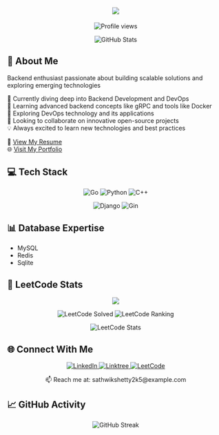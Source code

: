 <h1 align="center">
  <img src="https://readme-typing-svg.herokuapp.com/?lines=Hello,+World!+👋;I'm+Sathwik+Shetty...;Welcome+to+my+Profile!&center=true&size=30">
</h1>

<p align="center">
  <img src="https://komarev.com/ghpvc/?username=sathwikshetty33&color=blue" alt="Profile views"/>
</p>

<div align="center">
  <img src="https://github-readme-stats.vercel.app/api?username=sathwikshetty33&show_icons=true&theme=tokyonight" alt="GitHub Stats" />
</div>

## 🚀 About Me

Backend enthusiast passionate about building scalable solutions and exploring emerging technologies

🔭 Currently diving deep into Backend Development and DevOps </br>
🌱 Learning advanced backend concepts like gRPC and tools like Docker </br>
🔗 Exploring DevOps technology and its applications </br>
👯 Looking to collaborate on innovative open-source projects </br>
💡 Always excited to learn new technologies and best practices </br>

📄 [View My Resume](https://drive.google.com/file/d/1zzuHrcQgF3eLl9jObgW9ZkbM4nTEWmsa/view?usp=sharing)  
🌐 [Visit My Portfolio](http://sathwikshetty.me)

## 💻 Tech Stack

<p align="center">
  <img src="https://img.shields.io/badge/go-%2300ADD8.svg?style=for-the-badge&logo=go&logoColor=white" alt="Go"/>
  <img src="https://img.shields.io/badge/python-3670A0?style=for-the-badge&logo=python&logoColor=ffdd54" alt="Python"/>
  <img src="https://img.shields.io/badge/c++-%2300599C.svg?style=for-the-badge&logo=c%2B%2B&logoColor=white" alt="C++"/>
</p>

<p align="center">
  <img src="https://img.shields.io/badge/django-%23092E20.svg?style=for-the-badge&logo=django&logoColor=white" alt="Django"/>
  <img src="https://img.shields.io/badge/gin-%23000000.svg?style=for-the-badge&logo=gin&logoColor=white" alt="Gin"/>
</p>

## 📊 Database Expertise
- MySQL
- Redis
- Sqlite

## 🎯 LeetCode Stats

<div align="center">
  <img src="https://readme-typing-svg.herokuapp.com/?lines=🏆+LeetCode+Stats;Solving+Problems+Daily&center=true&color=FFA116&width=380&height=45">
  <p align="center">
    <img src="https://img.shields.io/badge/dynamic/json?style=for-the-badge&labelColor=black&color=%23ffa116&label=Solved&query=solved&url=https://leetcode-badge.vercel.app/api/users/sathwikshetty2005&logo=leetcode&logoColor=yellow" alt="LeetCode Solved"/>
    <img src="https://img.shields.io/badge/dynamic/json?style=for-the-badge&labelColor=black&color=%23ffa116&label=Ranking&query=ranking&url=https://leetcode-badge.vercel.app/api/users/sathwikshetty2005&logo=leetcode&logoColor=yellow" alt="LeetCode Ranking"/>
  </p>
  <img src="https://leetcard.jacoblin.cool/sathwikshetty2005?theme=dark&font=Adamina&ext=heatmap&animation=true&border=1&radius=20" alt="LeetCode Stats"/>
</div>

## 🌐 Connect With Me

<p align="center">
  <a href="https://www.linkedin.com/in/sathwik-shetty-50729a324">
    <img src="https://img.shields.io/badge/linkedin-%230077B5.svg?style=for-the-badge&logo=linkedin&logoColor=white" alt="LinkedIn"/>
  </a>
  <a href="https://linktr.ee/sathwikshetty">
    <img src="https://img.shields.io/badge/linktree-1de9b6?style=for-the-badge&logo=linktree&logoColor=white" alt="Linktree"/>
  </a>
  <a href="https://leetcode.com/sathwikshetty2005">
    <img src="https://img.shields.io/badge/LeetCode-000000?style=for-the-badge&logo=LeetCode&logoColor=#d16c06" alt="LeetCode"/>
  </a>
</p>
<p align="center">
  📫 Reach me at: sathwikshetty2k5@example.com
</p>

## 📈 GitHub Activity

<p align="center">
  <img src="https://github-readme-streak-stats.herokuapp.com/?user=sathwikshetty33&theme=tokyonight" alt="GitHub Streak"/>
</p>
